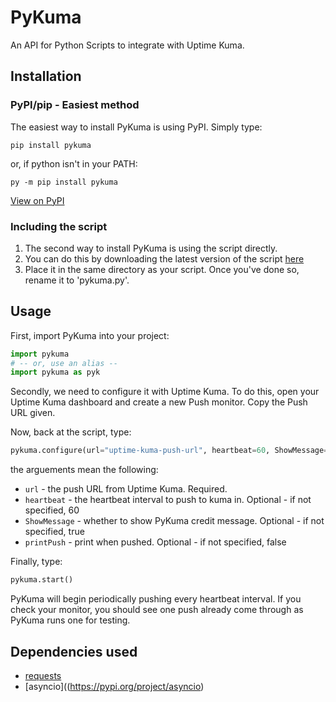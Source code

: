 # PyKuma
An API for Python Scripts to integrate with Uptime Kuma.

## Installation
### PyPI/pip - Easiest method
The easiest way to install PyKuma is using PyPI. Simply type:
```
pip install pykuma
```
or, if python isn't in your PATH:
```
py -m pip install pykuma
```
[View on PyPI](https://pypi.org/project/pykuma/)
### Including the script
1. The second way to install PyKuma is using the script directly. 
2. You can do this by downloading the latest version of the script [here](helper.py) 
3. Place it in the same directory as your script. Once you've done so, rename it to 'pykuma.py'.

## Usage
First, import PyKuma into your project:
```py
import pykuma
# -- or, use an alias --
import pykuma as pyk
```
Secondly, we need to configure it with Uptime Kuma. To do this, open your Uptime Kuma dashboard and create a new Push monitor. Copy the Push URL given.

Now, back at the script, type:
```py
pykuma.configure(url="uptime-kuma-push-url", heartbeat=60, ShowMessage=False, printPush=False)
```
the arguements mean the following:
- `url` - the push URL from Uptime Kuma. Required.
- `heartbeat` - the heartbeat interval to push to kuma in. Optional - if not specified, 60
- `ShowMessage` - whether to show PyKuma credit message. Optional - if not specified, true
- `printPush` - print when pushed. Optional - if not specified, false

Finally, type:
```py
pykuma.start()
```
PyKuma will begin periodically pushing every heartbeat interval. If you check your monitor, you should see one push already come through as PyKuma runs one for testing.

## Dependencies used
- [requests](https://pypi.org/project/requests)
- [asyncio]((https://pypi.org/project/asyncio)



